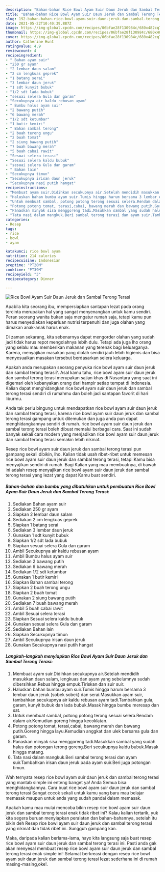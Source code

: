 ```yaml
---
description: "Bahan-bahan Rice Bowl Ayam Suir Daun Jeruk dan Sambal Terong Terasi yang sedap Untuk Jualan"
title: "Bahan-bahan Rice Bowl Ayam Suir Daun Jeruk dan Sambal Terong Terasi yang sedap Untuk Jualan"
slug: 192-bahan-bahan-rice-bowl-ayam-suir-daun-jeruk-dan-sambal-terong-terasi-yang-sedap-untuk-jualan
date: 2021-05-22T10:40:39.887Z
image: https://img-global.cpcdn.com/recipes/06bfae28f130984c/680x482cq70/rice-bowl-ayam-suir-daun-jeruk-dan-sambal-terong-terasi-foto-resep-utama.jpg
thumbnail: https://img-global.cpcdn.com/recipes/06bfae28f130984c/680x482cq70/rice-bowl-ayam-suir-daun-jeruk-dan-sambal-terong-terasi-foto-resep-utama.jpg
cover: https://img-global.cpcdn.com/recipes/06bfae28f130984c/680x482cq70/rice-bowl-ayam-suir-daun-jeruk-dan-sambal-terong-terasi-foto-resep-utama.jpg
author: Catherine Hunt
ratingvalue: 4.9
reviewcount: 4
recipeingredient:
- " Bahan ayam suir"
- "250 gr ayam"
- "2 lembar daun salam"
- "2 cm lengkuas geprek"
- "1 batang serai"
- "3 lembar daun jeruk"
- "1 sdt kunyit bubuk"
- "1/2 sdt lada bubuk"
- "sesuai selera Gula dan garam"
- "Secukupnya air kaldu rebusan ayam"
- " Bumbu halus ayam suir"
- "2 bawang putih"
- "6 bawang merah"
- "1/2 sdt ketumbar"
- "1 butir kemiri"
- " Bahan sambal terong"
- "2 buah terong ungu"
- "2 buah tomat"
- "2 siung bawang putih"
- "7 buah bawang merah"
- "5 buah cabai rawit"
- "Sesuai selera terasi"
- "Sesuai selera kaldu bubuk"
- "sesuai selera Gula dan garam"
- " Bahan lain"
- "Secukupnya timun"
- "Secukupnya irisan daun jeruk"
- "Secukupnya nasi putih hangat"
recipeinstructions:
- "Membuat ayam suir.Didihkan secukupnya air.Setelah mendidih masukkan daun salam, lengkuas dan ayam yang sebelumnya sudah dibersihkan.Rebus hingga empuk.Tiriskan dan suir suir."
- "Haluskan bahan bumbu ayam suir.Tumis hingga harum bersama 3 lembar daun jeruk (sobek sobek) dan serai.Masukkan ayam suir, tambahkan secukupnya air kaldu rebusan ayam tadi.Tambahkan gula, garam, kunyit bubuk dan lada bubuk.Masak hingga bumbu meresap dan sat."
- "Untuk membuat sambal, potong potong terong sesuai selera.Rendam dalam air.Kemudian goreng hingga kecoklatan."
- "Potong potong tomat, terasi,cabai, bawang merah dan bawang putih.Goreng hingga layu.Kemudian anggkat dan ulek bersama gula dan garam."
- "Panaskan minyak sisa menggoreng tadi.Masukkan sambal yang sudah halus dan potongan terong goreng.Beri secukupnya kaldu bubuk.Masak hingga matang."
- "Tata nasi dalam mangkuk.Beri sambal terong terasi dan ayam suir.Tambahkan irisan daun jeruk pada ayam suir.Beri juga potongan timun."
categories:
- Resep
tags:
- rice
- bowl
- ayam

katakunci: rice bowl ayam 
nutrition: 214 calories
recipecuisine: Indonesian
preptime: "PT20M"
cooktime: "PT39M"
recipeyield: "3"
recipecategory: Dinner

---
```



![Rice Bowl Ayam Suir Daun Jeruk dan Sambal Terong Terasi](https://img-global.cpcdn.com/recipes/06bfae28f130984c/680x482cq70/rice-bowl-ayam-suir-daun-jeruk-dan-sambal-terong-terasi-foto-resep-utama.jpg)

Apabila kita seorang ibu, mempersiapkan santapan lezat pada orang tercinta merupakan hal yang sangat menyenangkan untuk kamu sendiri. Peran seorang  wanita bukan saja mengatur rumah saja, tetapi kamu pun harus menyediakan keperluan nutrisi terpenuhi dan juga olahan yang dimakan anak-anak harus enak.

Di zaman  sekarang, kita sebenarnya dapat mengorder olahan yang sudah jadi tidak harus repot mengolahnya lebih dulu. Tetapi ada juga lho orang yang selalu mau memberikan makanan yang terenak bagi keluarganya. Karena, menyajikan masakan yang diolah sendiri jauh lebih higienis dan bisa menyesuaikan masakan tersebut berdasarkan selera keluarga. 



Apakah anda merupakan seorang penyuka rice bowl ayam suir daun jeruk dan sambal terong terasi?. Asal kamu tahu, rice bowl ayam suir daun jeruk dan sambal terong terasi merupakan sajian khas di Nusantara yang saat ini digemari oleh kebanyakan orang dari hampir setiap tempat di Indonesia. Kalian dapat menghidangkan rice bowl ayam suir daun jeruk dan sambal terong terasi sendiri di rumahmu dan boleh jadi santapan favorit di hari liburmu.

Anda tak perlu bingung untuk mendapatkan rice bowl ayam suir daun jeruk dan sambal terong terasi, karena rice bowl ayam suir daun jeruk dan sambal terong terasi gampang untuk ditemukan dan juga anda pun dapat menghidangkannya sendiri di rumah. rice bowl ayam suir daun jeruk dan sambal terong terasi boleh dibuat memalui berbagai cara. Saat ini sudah banyak sekali cara modern yang menjadikan rice bowl ayam suir daun jeruk dan sambal terong terasi semakin lebih nikmat.

Resep rice bowl ayam suir daun jeruk dan sambal terong terasi pun gampang sekali dibikin, lho. Kalian tidak usah ribet-ribet untuk memesan rice bowl ayam suir daun jeruk dan sambal terong terasi, tetapi Kamu bisa menyajikan sendiri di rumah. Bagi Kalian yang mau membuatnya, di bawah ini adalah resep menyajikan rice bowl ayam suir daun jeruk dan sambal terong terasi yang lezat yang dapat Kamu buat sendiri.

<!--inarticleads1-->

##### Bahan-bahan dan bumbu yang dibutuhkan untuk pembuatan Rice Bowl Ayam Suir Daun Jeruk dan Sambal Terong Terasi:

1. Sediakan  Bahan ayam suir
1. Sediakan 250 gr ayam
1. Siapkan 2 lembar daun salam
1. Sediakan 2 cm lengkuas geprek
1. Siapkan 1 batang serai
1. Sediakan 3 lembar daun jeruk
1. Gunakan 1 sdt kunyit bubuk
1. Siapkan 1/2 sdt lada bubuk
1. Siapkan sesuai selera Gula dan garam
1. Ambil Secukupnya air kaldu rebusan ayam
1. Ambil  Bumbu halus ayam suir
1. Sediakan 2 bawang putih
1. Sediakan 6 bawang merah
1. Sediakan 1/2 sdt ketumbar
1. Gunakan 1 butir kemiri
1. Siapkan  Bahan sambal terong
1. Siapkan 2 buah terong ungu
1. Siapkan 2 buah tomat
1. Gunakan 2 siung bawang putih
1. Sediakan 7 buah bawang merah
1. Ambil 5 buah cabai rawit
1. Ambil Sesuai selera terasi
1. Siapkan Sesuai selera kaldu bubuk
1. Gunakan sesuai selera Gula dan garam
1. Sediakan  Bahan lain
1. Siapkan Secukupnya timun
1. Ambil Secukupnya irisan daun jeruk
1. Gunakan Secukupnya nasi putih hangat




<!--inarticleads2-->

##### Langkah-langkah menyiapkan Rice Bowl Ayam Suir Daun Jeruk dan Sambal Terong Terasi:

1. Membuat ayam suir.Didihkan secukupnya air.Setelah mendidih masukkan daun salam, lengkuas dan ayam yang sebelumnya sudah dibersihkan.Rebus hingga empuk.Tiriskan dan suir suir.
1. Haluskan bahan bumbu ayam suir.Tumis hingga harum bersama 3 lembar daun jeruk (sobek sobek) dan serai.Masukkan ayam suir, tambahkan secukupnya air kaldu rebusan ayam tadi.Tambahkan gula, garam, kunyit bubuk dan lada bubuk.Masak hingga bumbu meresap dan sat.
1. Untuk membuat sambal, potong potong terong sesuai selera.Rendam dalam air.Kemudian goreng hingga kecoklatan.
1. Potong potong tomat, terasi,cabai, bawang merah dan bawang putih.Goreng hingga layu.Kemudian anggkat dan ulek bersama gula dan garam.
1. Panaskan minyak sisa menggoreng tadi.Masukkan sambal yang sudah halus dan potongan terong goreng.Beri secukupnya kaldu bubuk.Masak hingga matang.
1. Tata nasi dalam mangkuk.Beri sambal terong terasi dan ayam suir.Tambahkan irisan daun jeruk pada ayam suir.Beri juga potongan timun.




Wah ternyata resep rice bowl ayam suir daun jeruk dan sambal terong terasi yang mantab simple ini enteng banget ya! Anda Semua bisa menghidangkannya. Cara buat rice bowl ayam suir daun jeruk dan sambal terong terasi Sangat cocok sekali untuk kamu yang baru mau belajar memasak maupun untuk anda yang sudah pandai dalam memasak.

Apakah kamu mau mulai mencoba bikin resep rice bowl ayam suir daun jeruk dan sambal terong terasi enak tidak ribet ini? Kalau kalian tertarik, yuk kita segera buruan menyiapkan peralatan dan bahan-bahannya, setelah itu bikin deh Resep rice bowl ayam suir daun jeruk dan sambal terong terasi yang nikmat dan tidak ribet ini. Sungguh gampang kan. 

Maka, daripada kalian berlama-lama, hayo kita langsung saja buat resep rice bowl ayam suir daun jeruk dan sambal terong terasi ini. Pasti anda gak akan menyesal membuat resep rice bowl ayam suir daun jeruk dan sambal terong terasi enak simple ini! Selamat berkreasi dengan resep rice bowl ayam suir daun jeruk dan sambal terong terasi lezat sederhana ini di rumah masing-masing,oke!.

